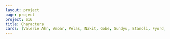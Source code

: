 ```yaml
---
layout: project
page: project
project: S16
title: Characters
cards: [Valerie Ahn, Ambar, Pelas, Nakit, Gobe, Sundyu, Etanoli, Fyord, Marbelle, Arco, Coriol, Argena]
---
```

